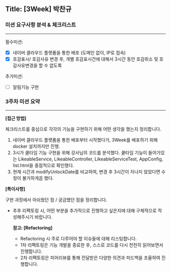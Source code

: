 ## Title: [3Week] 박찬규

### 미션 요구사항 분석 & 체크리스트

---
필수미션:
- [x] 네이버 클라우드 플랫폼을 통한 배포 (도메인 없이, IP로 접속)
- [x] 호감표시/ 호감사유 변경 후, 개별 호감표시건에 대해서 3시간 동안 호감취소 및 호감사유변경을 할 수 없도록

추가미션:
- [ ] 알림기능 구현



### 3주차 미션 요약

---

**[접근 방법]**

체크리스트를 중심으로 각각의 기능을 구현하기 위해 어떤 생각을 했는지 정리합니다.

1. 네이버 클라우드 플랫폼을 통한 배포부터 시작했다가, 3Week를 배포하기 위해 docker 설치까지만 진행.
2. 3시가 쿨타임 기능 구현을 위해 강사님의 코드를 분석했다. 쿨타임 기능이 들어가있는 LikeableService, LikeableController, LikeableServiceTest, AppConfig, list.html을 중점적으로 확인했다.
3. 현재 시간과 modifyUnlockDate를 비교하여, 변경 후 3시간이 지나지 않았다면 수정이 불가하게끔 했다.


**[특이사항]**

구현 과정에서 아쉬웠던 점 / 궁금했던 점을 정리합니다.

- 추후 리팩토링 시, 어떤 부분을 추가적으로 진행하고 싶은지에 대해 구체적으로 작성해주시기 바랍니다.

  **참고: [Refactoring]**

    - Refactoring 시 주로 다루어야 할 이슈들에 대해 리스팅합니다.
    - 1차 리팩토링은 기능 개발을 종료한 후, 스스로 코드를 다시 천천히 읽어보면서 진행합니다.
    - 2차 리팩토링은 피어리뷰를 통해 전달받은 다양한 의견과 피드백을 조율하여 진행합니다.